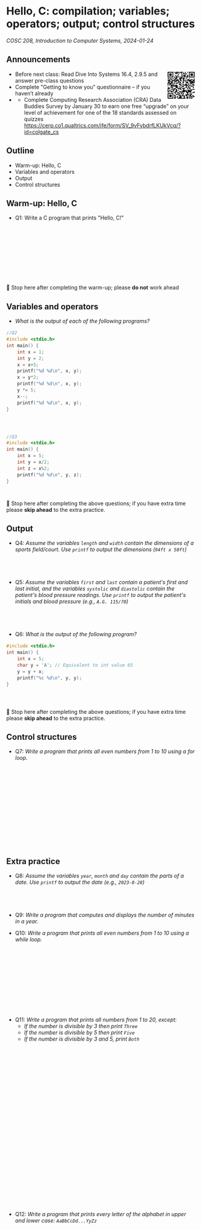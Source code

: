 # Hello, C: compilation; variables; operators; output; control structures
_COSC 208, Introduction to Computer Systems, 2024-01-24_

## Announcements
<img src="images/data_buddies_qr.png" style="float:right; width:80px;" />

* Before next class: Read Dive Into Systems 16.4, 2.9.5 and answer pre-class questions
* Complete "Getting to know you" questionnaire – if you haven’t already
* * Complete Computing Research Association (CRA) Data Buddies Survey by January 30 to earn one free “upgrade” on your level of achievement for one of the 18 standards assessed on quizzes
    https://cerp.co1.qualtrics.com/jfe/form/SV_9vFybdrfLKUkVcq/?id=colgate_cs   

## Outline
* Warm-up: Hello, C
* Variables and operators
* Output
* Control structures

## Warm-up: Hello, C
* Q1: Write a C program that prints "Hello, C!"

<div style="height:10em;"></div>

🛑 Stop here after completing the warm-up; please **do not** work ahead

## Variables and operators

* _What is the output of each of the following programs?_


```c
//Q2
#include <stdio.h>
int main() {
    int x = 1;
    int y = 2;
    x = x+5;
    printf("%d %d\n", x, y);
    x = y*2;
    printf("%d %d\n", x, y);
    y *= 5;
    x--;
    printf("%d %d\n", x, y);
}
```

<div style="height:2em;"></div>


```c
//Q3
#include <stdio.h>
int main() {
    int x = 5;
    int y = x/2;
    int z = x%2;
    printf("%d %d\n", y, z);
}
```

<div style="height:1em;"></div>

🛑 Stop here after completing the above questions; if you have extra time please **skip ahead** to the extra practice.

## Output

* Q4: _Assume the variables `length` and `width` contain the dimensions of a sports field/court. Use `printf` to output the dimensions (`94ft x 50ft`)_

<div style="height:3em;"></div>

* Q5: _Assume the variables `first` and `last` contain a patient's first and last initial, and the variables `systolic` and `diastolic` contain the patient's blood pressure readings. Use `printf` to output the patient's initials and blood pressure (e.g., `A.G. 115/70`)_

<div style="height:3em;"></div>

* Q6: _What is the output of the following program?_


```c
#include <stdio.h>
int main() {
    int x = 5;
    char y = 'A'; // Equivalent to int value 65
    y = y + x;
    printf("%c %d\n", y, y);
}
```

<div style="height:2em;"></div>

🛑 Stop here after completing the above questions; if you have extra time please **skip ahead** to the extra practice.

## Control structures


* Q7: _Write a program that prints all even numbers from 1 to 10 using a for loop._

<div style="height:15em;"></div>

## Extra practice

* Q8: _Assume the variables `year`, `month` and `day` contain the parts of a date. Use `printf` to output the date (e.g., `2023-8-28`)_

<div style="height:3em;"></div>

* Q9: _Write a program that computes and displays the number of minutes in a year._

<div style="page-break-after:always;"></div>

* Q10: _Write a program that prints all even numbers from 1 to 10 using a while loop._

<div style="height:12em;"></div>

* Q11: _Write a program that prints all numbers from 1 to 20, except:_
    * _If the number is divisible by 3 then print `Three`_
    * _If the number is divisible by 5 then print `Five`_
    * _If the number is divisible by 3 and 5, print `Both`_

<div style="height:30em;"></div>

* Q12: _Write a program that prints every letter of the alphabet in upper and lower case: `AaBbCcDd...YyZz`_
